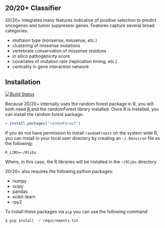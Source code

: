 20/20+ Classifier
-----------------

20/20+ integrates many features indicative of positive selection to predict oncogenes and tumor suppressor genes. Features capture several broad categories:

* muttaion type (nonsense, missense, etc.)
* clustering of missense mutations
* vertebrate conservation of missense residues
* in silico pathogenicity score
* covariates of mutation rate (replication timing, etc.)
* centrality in gene interaction network


Installation
------------

[![Build Status](https://travis-ci.com/ctokheim/2020plusClassifier.svg?token=KhnctpTdxNuuZ9Z1kcsg&branch=master)](https://travis-ci.com/ctokheim/2020plusClassifier)

Because 20/20+ internally uses the random forest package in R, you will both need [R](https://www.r-project.org/) and the randomForest library installed. Once R is installed, you can install the random forest package:

```R
> install.packages("randomForest")
```

If you do not have permission to install `randomFroest` on the system wide R, you can install in your local user directory by creating an `~/.Renviron` file as the following:

```
R_LIBS=~/Rlibs
```

Where, in this case, the R libraries will be installed in the `~/Rlibs` directory.

20/20+ also requires the following python packages:

* numpy
* scipy
* pandas
* scikit-learn
* rpy2

To install these packages via `pip` you can use the following command:

```bash
$ pip install -r requirements.txt
```
